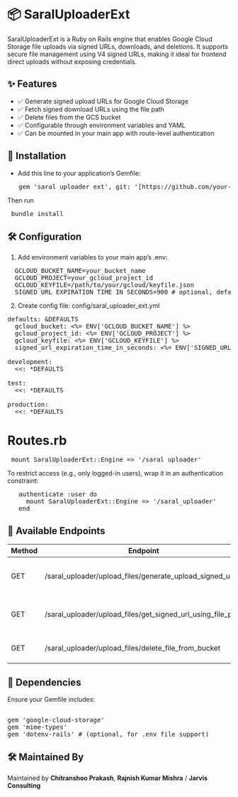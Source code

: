 # 📦 SaralUploaderExt
SaralUploaderExt is a Ruby on Rails engine that enables Google Cloud Storage file uploads via signed URLs, downloads, and deletions. It supports secure file management using V4 signed URLs, making it ideal for frontend direct uploads without exposing credentials.

## ✨ Features
- ✅ Generate signed upload URLs for Google Cloud Storage
- ✅ Fetch signed download URLs using the file path
- ✅ Delete files from the GCS bucket
- ✅ Configurable through environment variables and YAML
- ✅ Can be mounted in your main app with route-level authentication

## 🔧 Installation
- Add this line to your application’s Gemfile:
<pre lang="ruby">
   gem 'saral_uploader_ext', git: '[https://github.com/your-org/saral_uploader_ext.git](https://github.com/jarvisconsulting/saral-uploader-ext)'
</pre>
Then run
<pre lang="ruby"> bundle install </pre>

## 🛠️ Configuration
1. Add environment variables to your main app’s .env:
<pre lang="ruby">
  GCLOUD_BUCKET_NAME=your_bucket_name
  GCLOUD_PROJECT=your_gcloud_project_id
  GCLOUD_KEYFILE=/path/to/your/gcloud/keyfile.json
  SIGNED_URL_EXPIRATION_TIME_IN_SECONDS=900 # optional, defaults to 900 (15 minutes)
</pre>

2. Create config file: config/saral_uploader_ext.yml
 <pre lang="yaml">
defaults: &DEFAULTS
  gcloud_bucket: <%= ENV['GCLOUD_BUCKET_NAME'] %>
  gcloud_project_id: <%= ENV['GCLOUD_PROJECT'] %>
  gcloud_keyfile: <%= ENV['GCLOUD_KEYFILE'] %>
  signed_url_expiration_time_in_seconds: <%= ENV['SIGNED_URL_EXPIRATION_TIME_IN_SECONDS'] %>

development:
  <<: *DEFAULTS

test:
  <<: *DEFAULTS

production:
  <<: *DEFAULTS
</pre>

# Routes.rb
<pre lang="ruby"> mount SaralUploaderExt::Engine => '/saral_uploader' </pre>

To restrict access (e.g., only logged-in users), wrap it in an authentication constraint:
<pre lang="ruby">
   authenticate :user do
     mount SaralUploaderExt::Engine => '/saral_uploader'
   end
</pre>

## 📡 Available Endpoints

| Method | Endpoint                                                             | Description                          | Params                         |
|--------|----------------------------------------------------------------------|--------------------------------------|--------------------------------|
| GET    | /saral_uploader/upload_files/generate_upload_signed_url             | Generate a signed URL for uploading  | `file_name`, `bucket_path`     |
| GET    | /saral_uploader/upload_files/get_signed_url_using_file_path         | Generate signed URL for download     | `file_path`                    |
| GET    | /saral_uploader/upload_files/delete_file_from_bucket                | Delete file from GCS bucket          | `file_path`                    |

## 🧱 Dependencies
Ensure your Gemfile includes:

<pre lang="ruby"> 
gem 'google-cloud-storage'
gem 'mime-types'
gem 'dotenv-rails' # (optional, for .env file support)
</pre>

## 🛠 Maintained By

Maintained by **Chitranshoo Prakash**, **Rajnish Kumar Mishra** / **Jarvis Consulting**
